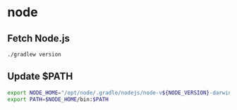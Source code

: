 # node

## Fetch Node.js

```sh
./gradlew version
```

## Update $PATH

```sh
export NODE_HOME="/opt/node/.gradle/nodejs/node-v${NODE_VERSION}-darwin-x64"
export PATH=$NODE_HOME/bin:$PATH
```
